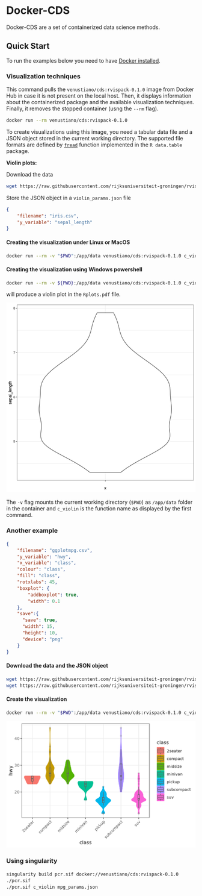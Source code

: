 # Docker-CDS
Docker-CDS are a set of containerized data science methods.

## Quick Start

To run the examples below you need to have [Docker
installed](https://docs.docker.com/get-docker/).

### Visualization techniques

This command pulls the `venustiano/cds:rvispack-0.1.0` image from
Docker Hub in case it is not present on the local host. Then, it
displays information about the containerized package and the available
visualization techniques. Finally, it removes the stopped container
(usng the `--rm` flag).

```bash
docker run --rm venustiano/cds:rvispack-0.1.0
```

To create visualizations using this image, you need a tabular data
file and a JSON object stored in the current working directory. The
supported file formats are defined by
[`fread`](https://rdrr.io/cran/data.table/man/fread.html) function
implemented in the `R data.table` package.

**Violin plots:**

Download the data

```bash
wget https://raw.githubusercontent.com/rijksuniversiteit-groningen/rvispack/master/tests/testthat/data/iris.csv
```

Store the JSON object in a `violin_params.json` file

```json
{
	"filename": "iris.csv",
	"y_variable": "sepal_length"
}
```


#### Creating the visualization under Linux or MacOS

```bash
docker run --rm -v "$PWD":/app/data venustiano/cds:rvispack-0.1.0 c_violin violin_params.json
```

#### Creating the visualization using Windows powershell
```bash
docker run --rm -v ${PWD}:/app/data venustiano/cds:rvispack-0.1.0 c_violin violin_params.json
```

will produce a violin plot in the `Rplots.pdf` file.


![alt violin plot](./docs/source/pics/Rplots.pdf.png)

The `-v` flag mounts the current working directory (`$PWD`) as
`/app/data` folder in the container and `c_violin` is the function
name as displayed by the first command.

### Another example

```json
{
    "filename": "ggplotmpg.csv",
    "y_variable": "hwy",
    "x_variable": "class",
    "colour": "class",
    "fill": "class",
    "rotxlabs": 45,
    "boxplot": {
		"addboxplot": true,
	    "width": 0.1
    },
	"save":{
	  "save": true,
	  "width": 15,
	  "height": 10,
	  "device": "png"
	}
}
```

#### Download the data and the JSON object

```bash
wget https://raw.githubusercontent.com/rijksuniversiteit-groningen/rvispack/master/tests/testthat/data/ggplotmpg.csv
wget https://raw.githubusercontent.com/rijksuniversiteit-groningen/rvispack/master/tests/testthat/params/mpg_params.json
```

#### Create the visualization

```bash
docker run --rm -v "$PWD":/app/data venustiano/cds:rvispack-0.1.0 c_violin mpg_params.json
```

![alt mpgviolin](docs/source/pics/ggplotmpg.csv-violin-20221009_203930.png)


### Using singularity

```bash
singularity build pcr.sif docker://venustiano/cds:rvispack-0.1.0
./pcr.sif
./pcr.sif c_violin mpg_params.json
```
